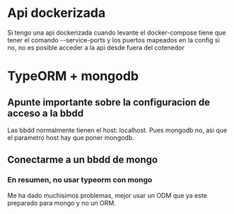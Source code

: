 # Api dockerizada

Si tengo una api dockerizada cuando levante el docker-compose tiene que tener el comando --service-ports y los puertos mapeados en la config si no, no es posible acceder a la api desde fuera del cotenedor

# TypeORM + mongodb

## Apunte importante sobre la configuracion de acceso a la bbdd

Las bbdd normalmente tienen el host: localhost.
Pues mongodb no, asi que el parametro host hay que poner mongodb.

## Conectarme a un bbdd de mongo

### En resumen, no usar typeorm con mongo

Me ha dado muchisimos problemas, mejor usar un ODM que ya este preparado para mongo y no un ORM.
